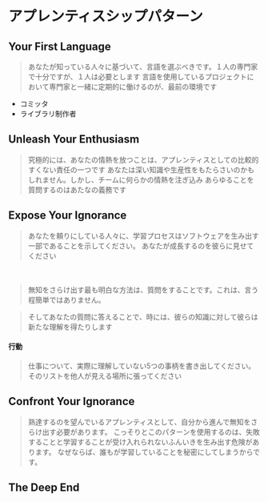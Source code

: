 # アプレンティスシップパターン

## Your First Language

> あなたが知っている人々に基づいて、言語を選ぶべきです。１人の専門家で十分ですが、１人は必要とします
> 言語を使用しているプロジェクトにおいて専門家と一緒に定期的に働けるのが、最前の環境です

 * コミッタ
 * ライブラリ制作者

 ## Unleash Your Enthusiasm

 > 究極的には、あなたの情熱を放つことは、アプレンティスとしての比較的すくない責任の一つです
 > あなたは深い知識や生産性をもたらさいのかもしれません。しかし、チームに何らかの情熱を注ぎ込み
 > あらゆることを質問するのはあたなの義務です

 ## Expose Your Ignorance

> あなたを頼りにしている人々に、学習プロセスはソフトウェアを生み出す一部であることを示してください。
> あなたが成長するのを彼らに見せてください

 　
> 無知をさらけ出す最も明白な方法は、質問をすることです。これは、言う程簡単ではありません。
　

> そしてあなたの質問に答えることで、時には、彼らの知識に対して彼らは新たな理解を得たりします

#### 行動

> 仕事について、実際に理解していない5つの事柄を書き出してください。
> そのリストを他人が見える場所に張ってください

## Confront Your Ignorance

> 熟達するのを望んでいるアプレンティスとして、自分から進んで無知をさらけ出す必要があります。
> こっそりとこのパターンを使用するのは、失敗することと学習することが受け入れられないふんいきを生み出す危険があります。
> なぜならば、誰もが学習していることを秘密にしてしまうからです。

## The Deep End
